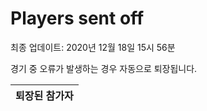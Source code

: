 # Players sent off
최종 업데이트: 2020년 12월 18일 15시 56분


경기 중 오류가 발생하는 경우 자동으로 퇴장됩니다.


| 퇴장된 참가자 |
|:---:|